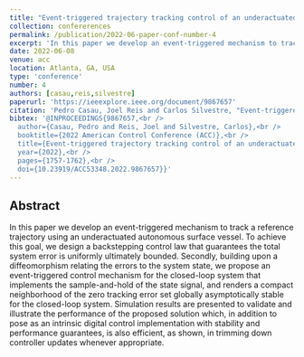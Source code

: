 ```yaml
---
title: "Event-triggered trajectory tracking control of an underactuated autonomous surface vessel"
collection: confererences
permalink: /publication/2022-06-paper-conf-number-4
excerpt: 'In this paper we develop an event-triggered mechanism to track a reference trajectory using an underactuated autonomous surface vessel.'
date: 2022-06-08
venue: acc
location: Atlanta, GA, USA
type: 'conference'
number: 4
authors: [casau,reis,silvestre]
paperurl: 'https://ieeexplore.ieee.org/document/9867657'
citation: 'Pedro Casau, Joel Reis and Carlos Silvestre, "Event-triggered trajectory tracking control of an underactuated autonomous surface vessel," 2022 American Control Conference (ACC), 2022, pp. 1757-1762, doi: 10.23919/ACC53348.2022.9867657.'
bibtex: '@INPROCEEDINGS{9867657,<br />
  author={Casau, Pedro and Reis, Joel and Silvestre, Carlos},<br />
  booktitle={2022 American Control Conference (ACC)},<br />
  title={Event-triggered trajectory tracking control of an underactuated autonomous surface vessel},<br />
  year={2022},<br />
  pages={1757-1762},<br />
  doi={10.23919/ACC53348.2022.9867657}}' 
---
```

**Abstract**
---
In this paper we develop an event-triggered mechanism to track a reference trajectory using an underactuated autonomous surface vessel.
To achieve this goal, we design a backstepping control law that guarantees the total system error is uniformly ultimately bounded.
Secondly, building upon a diffeomorphism relating the errors to the system state, we propose an event-triggered control mechanism for the closed-loop system that implements the sample-and-hold of the state signal, and renders a compact neighborhood of the zero tracking error set globally asymptotically stable for the closed-loop system.
Simulation results are presented to validate and illustrate the performance of the proposed solution which, in addition to pose as an intrinsic digital control implementation with stability and performance guarantees, is also efficient, as shown, in trimming down controller updates whenever appropriate.
